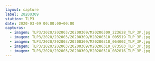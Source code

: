 ```yaml
---
layout: capture
label: 20200309
station: TLP3
date: 2020-03-09 00:00:00+00:00
capturas:
  - imagem: TLP3/2020/202003/20200309/M20200309_223628_TLP_3P.jpg
  - imagem: TLP3/2020/202003/20200309/M20200310_005519_TLP_3P.jpg
  - imagem: TLP3/2020/202003/20200309/M20200310_064002_TLP_3P.jpg
  - imagem: TLP3/2020/202003/20200309/M20200310_073503_TLP_3P.jpg
  - imagem: TLP3/2020/202003/20200309/M20200310_082016_TLP_3P.jpg
---
```

